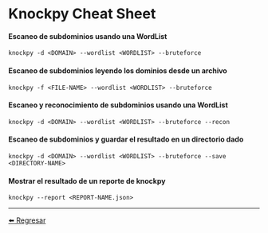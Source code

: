 # Knockpy Cheat Sheet

#### Escaneo de subdominios usando una WordList
```
knockpy -d <DOMAIN> --wordlist <WORDLIST> --bruteforce
```

#### Escaneo de subdominios leyendo los dominios desde un archivo
```
knockpy -f <FILE-NAME> --wordlist <WORDLIST> --bruteforce
```

#### Escaneo y reconocimiento de subdominios usando una WordList
```
knockpy -d <DOMAIN> --wordlist <WORDLIST> --bruteforce --recon
```

#### Escaneo de subdominios y guardar el resultado en un directorio dado
```
knockpy -d <DOMAIN> --wordlist <WORDLIST> --bruteforce --save <DIRECTORY-NAME>
```

#### Mostrar el resultado de un reporte de knockpy
```
knockpy --report <REPORT-NAME.json>
```

---

[:arrow_left: Regresar](https://github.com/m4lal0/cheatsheets)
